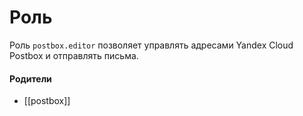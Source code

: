 # Роль

Роль `postbox.editor` позволяет управлять адресами Yandex Cloud Postbox и отправлять письма.


#### Родители

- [[postbox]]
